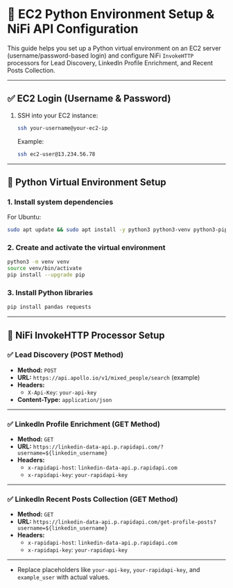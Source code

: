 # 🚀 EC2 Python Environment Setup & NiFi API Configuration

This guide helps you set up a Python virtual environment on an EC2 server (username/password-based login) and configure NiFi `InvokeHTTP` processors for Lead Discovery, LinkedIn Profile Enrichment, and Recent Posts Collection.

---

## ✅ EC2 Login (Username & Password)

1. SSH into your EC2 instance:

   ```bash
   ssh your-username@your-ec2-ip
   ```

   Example:
   ```bash
   ssh ec2-user@13.234.56.78
   ```

---

## 🐍 Python Virtual Environment Setup

### 1. Install system dependencies

For Ubuntu:

```bash
sudo apt update && sudo apt install -y python3 python3-venv python3-pip poppler-utils
```

### 2. Create and activate the virtual environment

```bash
python3 -m venv venv
source venv/bin/activate
pip install --upgrade pip
```

### 3. Install Python libraries

```bash
pip install pandas requests
```

---

## 🔌 NiFi InvokeHTTP Processor Setup

### ✅ Lead Discovery (POST Method)

- **Method:** `POST`
- **URL:** `https://api.apollo.io/v1/mixed_people/search` (example)
- **Headers:**
  - `X-Api-Key`: `your-api-key`
- **Content-Type:** `application/json`

---

### ✅ LinkedIn Profile Enrichment (GET Method)

- **Method:** `GET`
- **URL:** `https://linkedin-data-api.p.rapidapi.com/?username=${linkedin_username}`
- **Headers:**
  - `x-rapidapi-host`: `linkedin-data-api.p.rapidapi.com`
  - `x-rapidapi-key`: `your-rapidapi-key`

---

### ✅ LinkedIn Recent Posts Collection (GET Method)

- **Method:** `GET`
- **URL:** `https://linkedin-data-api.p.rapidapi.com/get-profile-posts?username=${linkedin_username}`
- **Headers:**
  - `x-rapidapi-host`: `linkedin-data-api.p.rapidapi.com`
  - `x-rapidapi-key`: `your-rapidapi-key`

---

- Replace placeholders like `your-api-key`, `your-rapidapi-key`, and `example_user` with actual values.
